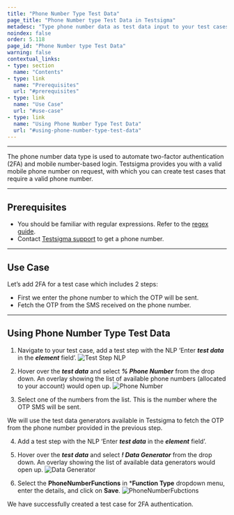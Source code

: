```yaml
---
title: "Phone Number Type Test Data"
page_title: "Phone Number type Test Data in Testsigma"
metadesc: "Type phone number data as test data input to your test cases in Testsigma. Learn how to use phone number as test data type for your test cases in Test Automation"
noindex: false
order: 5.118
page_id: "Phone Number type Test Data"
warning: false
contextual_links:
- type: section
  name: "Contents"
- type: link
  name: "Prerequisites"
  url: "#prerequisites"
- type: link
  name: "Use Case"
  url: "#use-case"
- type: link
  name: "Using Phone Number Type Test Data"
  url: "#using-phone-number-type-test-data"
---
```


---

The phone number data type is used to automate two-factor authentication (2FA) and mobile number-based login. Testsigma provides you with a valid mobile phone number on request, with which you can create test cases that require a valid phone number. 

---
## **Prerequisites**
- You should be familiar with regular expressions. Refer to the [regex guide](https://developer.mozilla.org/en-US/docs/Web/JavaScript/Guide/Regular_Expressions).
- Contact [Testsigma support](support@testsigma.com) to get a phone number.

---
## **Use Case**
Let’s add 2FA for a test case which includes 2 steps:
- First we enter the phone number to which the OTP will be sent. 
- Fetch the OTP from the SMS received on the phone number. 

---

## **Using Phone Number Type Test Data**
1. Navigate to your test case, add a test step with the NLP ‘Enter ***test data*** in the ***element*** field’. 
![Test Step NLP](https://s3.amazonaws.com/static-docs.testsigma.com/new_images/projects/applications/PhNoNLP.png)

2. Hover over the ***test data*** and select ***% Phone Number*** from the drop down. An overlay showing the list of available phone numbers (allocated to your account) would open up.
![Phone Number](https://s3.amazonaws.com/static-docs.testsigma.com/new_images/projects/applications/phnodropdown.png)

3. Select one of the numbers from the list. This is the number where the OTP SMS will be sent.

We will use the test data generators available in Testsigma to fetch the OTP from the phone number provided in the previous step.

4. Add a test step with the NLP ‘Enter ***test data*** in the ***element*** field’.

5. Hover over the ***test data*** and select ***! Data Generator*** from the drop down.  An overlay showing the list of available data generators would open up.
![Data Generator](https://s3.amazonaws.com/static-docs.testsigma.com/new_images/projects/applications/datadgenNLP.png)

6. Select the **PhoneNumberFunctions** in ***Function Type** dropdown menu, enter the details, and click on **Save**. 
![PhoneNumberFubctions](https://s3.amazonaws.com/static-docs.testsigma.com/new_images/projects/applications/phdatagensave.png)

We have successfully created a test case for 2FA authentication. 